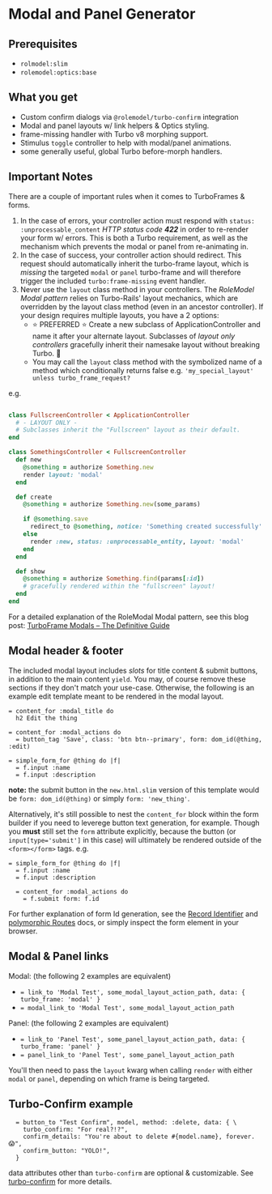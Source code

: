 # Modal and Panel Generator

## Prerequisites

* `rolmodel:slim`
* `rolemodel:optics:base`

## What you get

* Custom confirm dialogs via `@rolemodel/turbo-confirm` integration
* Modal and panel layouts w/ link helpers & Optics styling.
* frame-missing handler with Turbo v8 morphing support.
* Stimulus `toggle` controller to help with modal/panel animations.
* some generally useful, global Turbo before-morph handlers.

## Important Notes

There are a couple of important rules when it comes to TurboFrames & forms.

1. In the case of errors, your controller action must respond with `status: :unprocessable_content` *HTTP status code __422__* in order to re-render your form w/ errors.  This is both a Turbo requirement, as well as the mechanism which prevents the modal or panel from re-animating in.
2. In the case of success, your controller action should redirect. This request should automatically inherit the turbo-frame layout, which is *missing* the targeted `modal` or `panel` turbo-frame and will therefore trigger the included `turbo:frame-missing` event handler.
3. Never use the `layout` class method in your controllers. The *RoleModel Modal pattern* relies on Turbo-Rails' layout mechanics, which are overridden by the layout class method (even in an ancestor controller). If your design requires multiple layouts, you have a 2 options:
   * :star: PREFERRED :star: Create a new subclass of ApplicationController and name it after your alternate layout. Subclasses of *layout only controllers* gracefully inherit their namesake layout without breaking Turbo. :tada:
   * You may call the `layout` class method with the symbolized name of a method which conditionally returns false e.g. `'my_special_layout' unless turbo_frame_request?`

e.g.

```ruby

class FullscreenController < ApplicationController
  # - LAYOUT ONLY -
  # Subclasses inherit the "Fullscreen" layout as their default.
end

class SomethingsController < FullscreenController
  def new
    @something = authorize Something.new
    render layout: 'modal'
  end

  def create
    @something = authorize Something.new(some_params)

    if @something.save
      redirect_to @something, notice: 'Something created successfully'
    else
      render :new, status: :unprocessable_entity, layout: 'modal'
    end
  end

  def show
    @something = authorize Something.find(params[:id])
    # gracefully rendered within the "fullscreen" layout!
  end
end
```

For a detailed explanation of the RoleModal Modal pattern, see this blog post: [TurboFrame Modals – The Definitive Guide](https://medium.com/@outlawandy/turbo-frame-modals-869801e37591)

## Modal header & footer

The included modal layout includes *slots* for title content & submit buttons, in addition to the main content `yield`.  You may, of course remove these sections if they don't match your use-case.  Otherwise, the following is an example edit template meant to be rendered in the modal layout.

```slim
= content_for :modal_title do
  h2 Edit the thing

= content_for :modal_actions do
  = button_tag 'Save', class: 'btn btn--primary', form: dom_id(@thing, :edit)

= simple_form_for @thing do |f|
  = f.input :name
  = f.input :description
```

__note:__ the submit button in the `new.html.slim` version of this template would be `form: dom_id(@thing)` or simply `form: 'new_thing'`.

Alternatively, it's still possible to nest the `content_for` block within the form builder if you need to leverege button text generation, for example.  Though you __must__ still set the `form` attribute explicitly, because the button (or `input[type='submit']` in this case) will ultimately be rendered outside of the `<form></form>` tags. e.g.

```slim
= simple_form_for @thing do |f|
  = f.input :name
  = f.input :description

  = content_for :modal_actions do
    = f.submit form: f.id
```

For further explanation of form Id generation, see the [Record Identifier](https://api.rubyonrails.org/classes/ActionView/RecordIdentifier.html) and [polymorphic Routes](https://api.rubyonrails.org/classes/ActionDispatch/Routing/PolymorphicRoutes.html) docs, or simply inspect the form element in your browser.

## Modal & Panel links

Modal: (the following 2 examples are equivalent)

* `= link_to 'Modal Test', some_modal_layout_action_path, data: { turbo_frame: 'modal' }`
* `= modal_link_to 'Modal Test', some_modal_layout_action_path`

Panel: (the following 2 examples are equivalent)

* `= link_to 'Panel Test', some_panel_layout_action_path, data: { turbo_frame: 'panel' }`
* `= panel_link_to 'Panel Test', some_panel_layout_action_path`

You'll then need to pass the `layout` kwarg when calling `render` with either `modal` or `panel`, depending on which frame is being targeted.

## Turbo-Confirm example

```slim
  = button_to "Test Confirm", model, method: :delete, data: { \
    turbo_confirm: "For real?!?",
    confirm_details: "You're about to delete #{model.name}, forever. 😱",
    confirm_button: "YOLO!",
  }
```

data attributes other than `turbo-confirm` are optional & customizable.  See [turbo-confirm](https://github.com/RoleModel/turbo-confirm) for more details.
